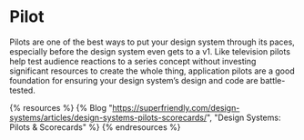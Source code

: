 # Pilot

Pilots are one of the best ways to put your design system through its paces, especially before the design system even gets to a v1. Like television pilots help test audience reactions to a series concept without investing significant resources to create the whole thing, application pilots are a good foundation for ensuring your design system’s design and code are battle-tested.

{% resources %}
  {% Blog "https://superfriendly.com/design-systems/articles/design-systems-pilots-scorecards/", "Design Systems: Pilots & Scorecards" %}
{% endresources %}
